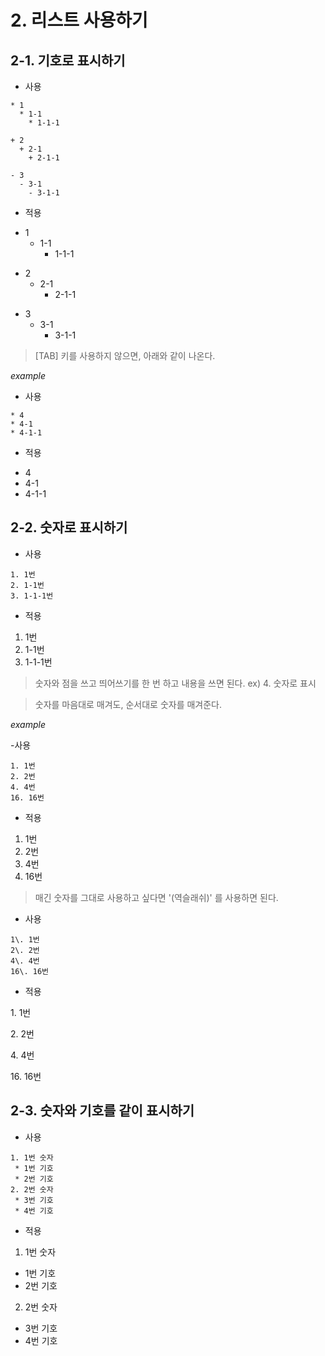 # 2. 리스트 사용하기
## 2-1. 기호로 표시하기

- 사용
```
* 1
  * 1-1
    * 1-1-1

+ 2
  + 2-1
    + 2-1-1

- 3
  - 3-1
    - 3-1-1
```

- 적용

* 1
  * 1-1
    * 1-1-1

+ 2
  + 2-1
    + 2-1-1

- 3
  - 3-1
    - 3-1-1

> [TAB] 키를 사용하지 않으면, 아래와 같이 나온다.

*example*

- 사용

```
* 4
* 4-1
* 4-1-1
```
- 적용

* 4
* 4-1
* 4-1-1

## 2-2. 숫자로 표시하기

- 사용

```
1. 1번
2. 1-1번
3. 1-1-1번
```
- 적용

1. 1번
2. 1-1번
3. 1-1-1번

> 숫자와 점을 쓰고 띄어쓰기를 한 번 하고 내용을 쓰면 된다. ex) 4. 숫자로 표시

> 숫자를 마음대로 매겨도, 순서대로 숫자를 매겨준다.

*example*

-사용

```
1. 1번
2. 2번
4. 4번
16. 16번
```
- 적용

1. 1번
2. 2번
4. 4번
16. 16번

> 매긴 숫자를 그대로 사용하고 싶다면 '\(역슬래쉬)' 를 사용하면 된다.

- 사용
```
1\. 1번
2\. 2번
4\. 4번
16\. 16번
```
- 적용

1\. 1번

2\. 2번

4\. 4번

16\. 16번

## 2-3. 숫자와 기호를 같이 표시하기

- 사용
```
1. 1번 숫자
 * 1번 기호
 * 2번 기호
2. 2번 숫자
 * 3번 기호
 * 4번 기호
```

- 적용

1. 1번 숫자
 * 1번 기호
 * 2번 기호
2. 2번 숫자
 * 3번 기호
 * 4번 기호
